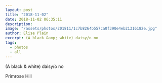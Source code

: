 ```yaml
---
layout: post
title: "2018-11-02"
date: 2018-11-02 06:35:11
description: 
image: "/assets/photos/201811/1c7b8264b557ca0f390e4eb21316182e.jpg"
author: Elise Plain
excerpt: (A black &amp; white) daisy/o no
tags: 
  - photos
  - all
---
```


(A black &amp; white) daisy/o no
<p></p>
Primrose Hill
